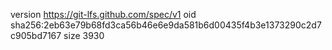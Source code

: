 version https://git-lfs.github.com/spec/v1
oid sha256:2eb63e79b68fd3ca56b46e6e9da581b6d00435f4b3e1373290c2d7c905bd7167
size 3930
